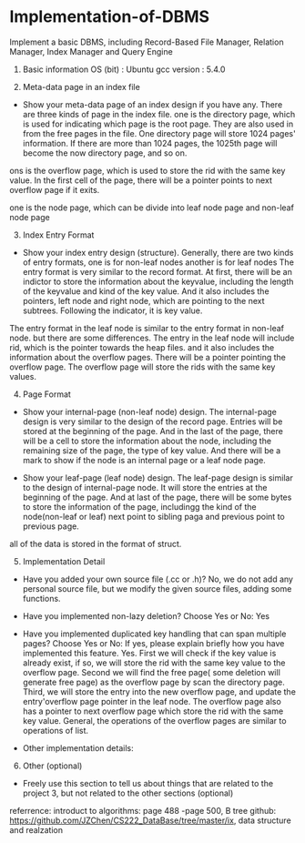 # Implementation-of-DBMS
Implement a basic DBMS, including Record-Based File Manager, Relation Manager, Index Manager and Query Engine


1. Basic information
OS (bit) : Ubuntu
gcc version : 5.4.0


2. Meta-data page in an index file
- Show your meta-data page of an index design if you have any. 
There are three kinds of page in the index file.
one is the directory page, which is used for indicating which page is the root page. They are also used in from the free pages in the file. One directory page will store 1024 pages' information. If there are more than 1024 pages, the 1025th page will become the now directory page, and so on.

ons is the overflow page, which is used to store the rid with the same key value. In the first cell of the page, there will be a pointer points to next overflow page if it exits. 

one is the node page, which can be divide into leaf node page and non-leaf node page


3. Index Entry Format
- Show your index entry design (structure). 
Generally, there are two kinds of entry formats, one is for non-leaf nodes another is for leaf nodes
The entry format is very similar to the record format. At first, there will be an indictor to store the information about the keyvalue, including the length of the keyvalue and kind of the key value. And it also includes the pointers, left node and right node, which are pointing to the next subtrees. Following the indicator, it is key value.

The entry format in the leaf node is similar to the entry format in non-leaf node. but there are some differences. The entry in the leaf node will include rid, which is the pointer towards the heap files. and it also includes the information about the overflow pages. There will be a pointer pointing the overflow page. The overflow page will store the rids with the same key values.


4. Page Format
- Show your internal-page (non-leaf node) design.
The internal-page design is very similar to the design of the record page. Entries will be stored at the beginning of the page. And in the last of the page, there will be a cell to store the information about the node, including the remaining size of the page, the type of key value. And there will be a mark to show if the node is an internal page or a leaf node page. 

- Show your leaf-page (leaf node) design.
The leaf-page design is similar to the design of internal-page node. It will store the entries at the beginning of the page. And at last of the page, there will be some bytes to store the information of the page, includingg the kind of the node(non-leaf or leaf) next point to sibling paga and previous point to previous page.

all of the data is stored in the format of struct.


5. Implementation Detail
- Have you added your own source file (.cc or .h)?
No, we do not add any personal source file, but we modify the given source files, adding some functions.

- Have you implemented non-lazy deletion? Choose Yes or No: 
Yes

- Have you implemented duplicated key handling that can span multiple pages? Choose Yes or No: 
  If yes, please explain briefly how you have implemented this feature.
Yes.
First we will check if the key value is already exist, if so, we will store the rid with the same key value to the overflow page.
Second we will find the free page( some deletion will generate free page) as the overflow page by scan the directory page.
Third, we will store the entry into the new overflow page, and update the entry'overflow page pointer in the leaf node. The overflow page also has a pointer to next overflow page which store the rid with the same key value.
General, the operations of the overflow pages are similar to operations of list.

- Other implementation details:


6. Other (optional)
- Freely use this section to tell us about things that are related to the project 3, but not related to the other sections (optional)

referrence:
introduct to algorithms: page 488 -page 500, B tree
github: https://github.com/JZChen/CS222_DataBase/tree/master/ix, data structure and realzation
